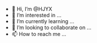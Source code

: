 - 👋 Hi, I’m @HJYX
- 👀 I’m interested in ...
- 🌱 I’m currently learning ...
- 💞️ I’m looking to collaborate on ...
- 📫 How to reach me ...

<!---
HJYX/HJYX is a ✨ special ✨ repository because its `README.md` (this file) appears on your GitHub profile.
You can click the Preview link to take a look at your changes.
--->
